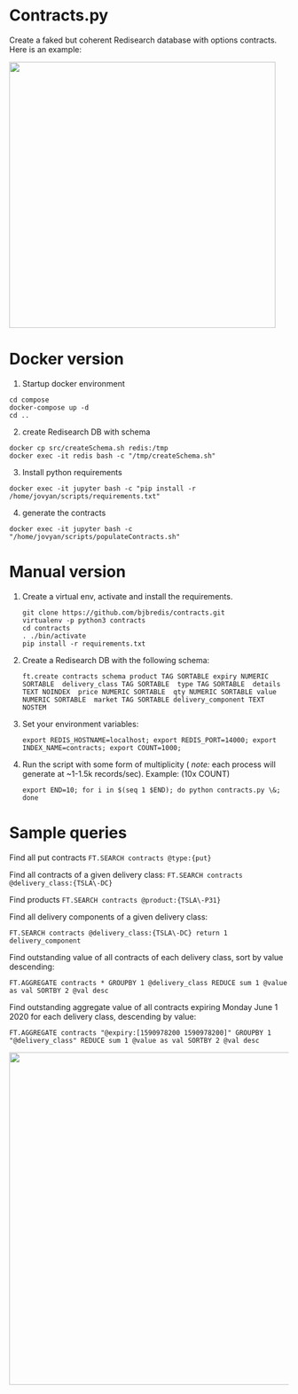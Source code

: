 # Contracts.py
Create a faked but coherent Redisearch database with options contracts. Here is an example:

<img src="structure.png" width=480 />

# Docker version
1. Startup docker environment
```
cd compose
docker-compose up -d
cd ..
```
2. create Redisearch DB with schema
```
docker cp src/createSchema.sh redis:/tmp
docker exec -it redis bash -c "/tmp/createSchema.sh"
```
3. Install python requirements
```
docker exec -it jupyter bash -c "pip install -r /home/jovyan/scripts/requirements.txt"
```
4. generate the contracts
```
docker exec -it jupyter bash -c "/home/jovyan/scripts/populateContracts.sh"
```
# Manual version
1. Create a virtual env, activate and install the requirements.
   ```
   git clone https://github.com/bjbredis/contracts.git
   virtualenv -p python3 contracts
   cd contracts
   . ./bin/activate
   pip install -r requirements.txt
   ```
2. Create a Redisearch DB with the following schema:
   
   `ft.create contracts schema product TAG SORTABLE expiry NUMERIC SORTABLE  delivery_class TAG SORTABLE  type TAG SORTABLE  details TEXT NOINDEX  price NUMERIC SORTABLE  qty NUMERIC SORTABLE value NUMERIC SORTABLE  market TAG SORTABLE delivery_component TEXT NOSTEM`

3. Set your environment variables: 
   
   `export REDIS_HOSTNAME=localhost; export REDIS_PORT=14000; export INDEX_NAME=contracts; export COUNT=1000;`

4. Run the script with some form of multiplicity ( *note:* each process will generate at ~1-1.5k records/sec). 
   Example: (10x COUNT)
   
   `export END=10; for i in $(seq 1 $END); do python contracts.py \&; done`



# Sample queries
Find all put contracts
`FT.SEARCH contracts @type:{put}`

Find all contracts of a given delivery class:
`FT.SEARCH contracts @delivery_class:{TSLA\-DC}` 

Find products
`FT.SEARCH contracts @product:{TSLA\-P31}`

Find all delivery components of a given delivery class:

`FT.SEARCH contracts @delivery_class:{TSLA\-DC} return 1 delivery_component`

Find outstanding value of all contracts of each delivery class, sort by value descending:

`FT.AGGREGATE contracts * GROUPBY 1 @delivery_class REDUCE sum 1 @value as val SORTBY 2 @val desc`

Find outstanding aggregate value of all contracts expiring  Monday June 1 2020 for each delivery class, descending by value:

`FT.AGGREGATE contracts "@expiry:[1590978200 1590978200]" GROUPBY 1 "@delivery_class" REDUCE sum 1 @value as val SORTBY 2 @val desc`

<img src="aggregate.png" width=600 />
